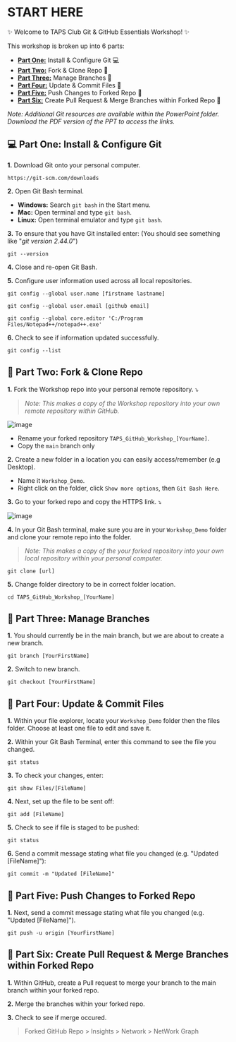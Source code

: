 # START HERE

✨ Welcome to TAPS Club Git & GitHub Essentials Workshop! ✨ 

This workshop is broken up into 6 parts:

- **[Part One:](https://github.com/rhollins8199/TAPS_GitHub_Workshop?tab=readme-ov-file#computer-part-one-install--configure-git)** Install & Configure Git :computer:
- **[Part Two:](https://github.com/rhollins8199/TAPS_GitHub_Workshop?tab=readme-ov-file#fork_and_knife-part-two-fork--clone-repo)** Fork & Clone Repo :fork_and_knife:
- **[Part Three:](https://github.com/rhollins8199/TAPS_GitHub_Workshop?tab=readme-ov-file#cactus-part-three-manage-branches)** Manage Branches :cactus:
- **[Part Four:](https://github.com/rhollins8199/TAPS_GitHub_Workshop?tab=readme-ov-file#-part-four-update--commit-files)** Update & Commit Files 📝 
- **[Part Five:](https://github.com/rhollins8199/TAPS_GitHub_Workshop?tab=readme-ov-file#-part-five-push-changes-to-forked-repo)** Push Changes to Forked Repo 🔄
- **[Part Six:](https://github.com/rhollins8199/TAPS_GitHub_Workshop?tab=readme-ov-file#-part-six-create-pull-request--merge-branches-within-forked-repo)** Create Pull Request & Merge Branches within Forked Repo 🤝

*Note: Additional Git resources are available within the PowerPoint folder. Download the PDF version of the PPT to access the links.*

<!-------------------------------------------------------------------------------- Part One -------------------------------------------------------------------------------->

## :computer: Part One: Install & Configure Git

<strong>1.</strong> Download Git onto your personal computer.
```
https://git-scm.com/downloads
```
<strong>2.</strong> Open Git Bash terminal.

- **Windows:** Search `git bash` in the Start menu.
- **Mac:** Open terminal and type `git bash`.
- **Linux:** Open terminal emulator and type `git bash`.
  
<strong>3.</strong> To ensure that you have Git installed enter: (You should see something like "*git version 2.44.0*")
```
git --version
```
<strong>4.</strong> Close and re-open Git Bash.

<strong>5.</strong> Configure user information used across all local repositories.
```
git config --global user.name [firstname lastname]
```
```
git config --global user.email [github email]
```
```
git config --global core.editor 'C:/Program Files/Notepad++/notepad++.exe'
```
<strong>6.</strong> Check to see if information updated successfully.
```
git config --list
```

<!-------------------------------------------------------------------------------- Part Two -------------------------------------------------------------------------------->

## :fork_and_knife: Part Two: Fork & Clone Repo

<strong>1.</strong> Fork the Workshop repo into your personal remote repository. ⤵️

> *Note: This makes a copy of the Workshop repository into your own remote repository within GitHub.*

![image](https://github.com/rhollins8199/TAPS_GitHub_Workshop/assets/103677691/09216216-88aa-4aef-b063-6679965d4104)

- Rename your forked repository `TAPS_GitHub_Workshop_[YourName]`.
- Copy the `main` branch only

<strong>2.</strong> Create a new folder in a location you can easily access/remember (e.g Desktop). 

- Name it `Workshop_Demo`.
- Right click on the folder, click `Show more options`, then `Git Bash Here`.
  
<strong>3.</strong> Go to your forked repo and copy the HTTPS link. ⤵️

![image](https://github.com/rhollins8199/TAPS_GitHub_Workshop/assets/103677691/e29f73d7-778d-471b-b584-d2b95ecb769b)

<strong>4.</strong> In your Git Bash terminal, make sure you are in your `Workshop_Demo` folder and clone your remote repo into the folder.

> *Note: This makes a copy of the your forked repository into your own local repository within your personal computer.*

```
git clone [url]
```
<strong>5.</strong> Change folder directory to be in correct folder location.
```
cd TAPS_GitHub_Workshop_[YourName]
```

<!-------------------------------------------------------------------------------- Part Three -------------------------------------------------------------------------------->

## :cactus: Part Three: Manage Branches

<strong>1.</strong> You should currently be in the main branch, but we are about to create a new branch.
```
git branch [YourFirstName]
```
<strong>2.</strong> Switch to new branch.
```
git checkout [YourFirstName]
```

<!-------------------------------------------------------------------------------- Part Four -------------------------------------------------------------------------------->

## 📝 Part Four: Update & Commit Files

<strong>1.</strong> Within your file explorer, locate your `Workshop_Demo` folder then the files folder. Choose at least one file to edit and save it.

<!--------Add Pic Examples------------>

<strong>2.</strong> Within your Git Bash Terminal, enter this command to see the file you changed.
```
git status
```

<strong>3.</strong> To check your changes, enter:
```
git show Files/[FileName]
```

<strong>4.</strong> Next, set up the file to be sent off:
```
git add [FileName]
```

<strong>5.</strong> Check to see if file is staged to be pushed:
```
git status
```

<strong>6.</strong> Send a commit message stating what file you changed (e.g. "Updated [FileName]"):
```
git commit -m "Updated [FileName]"
```

<!-------------------------------------------------------------------------------- Part Five -------------------------------------------------------------------------------->

## 🔄 Part Five: Push Changes to Forked Repo

<strong>1.</strong> Next, send a commit message stating what file you changed (e.g. "Updated [FileName]").
```
git push -u origin [YourFirstName]
```

<!-------------------------------------------------------------------------------- Part Six -------------------------------------------------------------------------------->

## 🤝 Part Six: Create Pull Request & Merge Branches within Forked Repo

<strong>1.</strong> Within GitHub, create a Pull request to merge your branch to the main branch within your forked repo.

<strong>2.</strong> Merge the branches within your forked repo.

<strong>3.</strong> Check to see if merge occured.

> Forked GitHub Repo > Insights > Network > NetWork Graph




